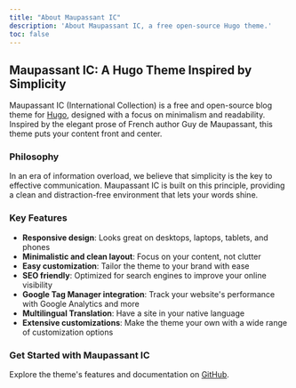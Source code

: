 ```yaml
---
title: "About Maupassant IC"
description: 'About Maupassant IC, a free open-source Hugo theme.'
toc: false
---
```


## Maupassant IC: A Hugo Theme Inspired by Simplicity

Maupassant IC (International Collection) is a free and open-source blog theme for [Hugo](https://gohugo.io/), designed with a focus on minimalism and readability. Inspired by the elegant prose of French author Guy de Maupassant, this theme puts your content front and center.

### Philosophy

In an era of information overload, we believe that simplicity is the key to effective communication. Maupassant IC is built on this principle, providing a clean and distraction-free environment that lets your words shine.

### Key Features

- **Responsive design**: Looks great on desktops, laptops, tablets, and phones
- **Minimalistic and clean layout**: Focus on your content, not clutter
- **Easy customization**: Tailor the theme to your brand with ease
- **SEO friendly**: Optimized for search engines to improve your online visibility
- **Google Tag Manager integration**: Track your website's performance with Google Analytics and more
- **Multilingual Translation**: Have a site in your native language
- **Extensive customizations**: Make the theme your own with a wide range of customization options

### Get Started with Maupassant IC

Explore the theme's features and documentation on [GitHub](https://github.com/bryndin/maupassant-hugo).
